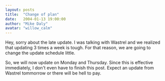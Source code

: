 ```yaml
---
layout: posts
title:  "Change of plan"
date:   2004-01-13 19:00:00
author: "Mike Daly"
avatar: "willow_calm"
---
```

Hey, sorry about the late update. I was talking with Wastrel and we realized that updating 3 times a week is tough. For that reason, we are going to change the update schedule little.

 So, we will now update on Monday and Thursday. Since this is effective immediately, I don't even have to finish this post. Expect an update from Wastrel tommorrow or there will be hell to pay.